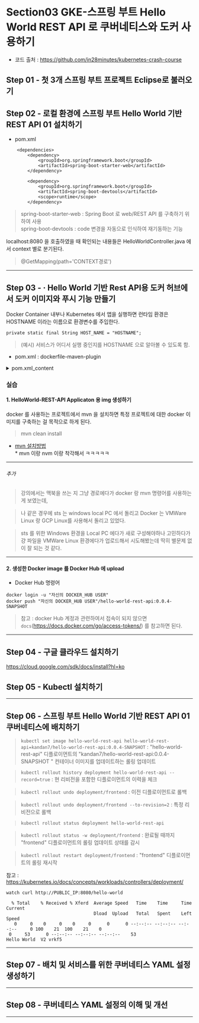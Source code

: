 # Section03 GKE-스프링 부트 Hello World REST API 로 쿠버네티스와 도커 사용하기
* 코드 출처 : https://github.com/in28minutes/kubernetes-crash-course
## Step 01 - 첫 3개 스프링 부트 프로젝트 Eclipse로 불러오기
## Step 02 - 로컬 환경에 스프링 부트 Hello World 기반 REST API 01 설치하기
* pom.xml 
```
	<dependencies>
		<dependency>
			<groupId>org.springframework.boot</groupId>
			<artifactId>spring-boot-starter-web</artifactId>
		</dependency>

		<dependency>
			<groupId>org.springframework.boot</groupId>
			<artifactId>spring-boot-devtools</artifactId>
			<scope>runtime</scope>
		</dependency>

```   
> spring-boot-starter-web : Spring Boot 로 web/REST API 를 구축하기 위하여 사용   
> spring-boot-devtools : code 변경을 자동으로 인식하여 재기동하는 기능   

localhost:8080 을 호출하였을 때 확인되는 내용들은 HelloWorldController.java 에서 context 별로 분기된다.   
> @GetMapping(path='CONTEXT경로')   
---
## Step 03 - · Hello World 기반 Rest API용 도커 허브에서 도커 이미지와 푸시 기능 만들기   

Docker Container 내부나 Kubernetes 에서 앱을 실행하면 런타임 환경은 HOSTNAME 이라는 이름으로 환경변수를 주입한다.   
```
private static final String HOST_NAME = "HOSTNAME";
```
> (예시) 서비스가 어디서 실행 중인지를 HOSTNAME 으로 알아볼 수 있도록 함.   

* pom.xml : dockerfile-maven-plugin

<details>
<summary>pom.xml_content</summary>

```
<build>
...(중략)...
		<!-- Docker -->
		<plugin>
			<groupId>com.spotify</groupId>
			<artifactId>dockerfile-maven-plugin</artifactId>
			<version>1.4.6</version>
			<executions>
				<execution>
					<id>default</id>
					<goals>
						<goal>build</goal>
						<!-- <goal>push</goal> -->
					</goals>
				</execution>
			</executions>
			<configuration>
				<repository>in28min/${project.name}</repository>
				<tag>${project.version}</tag>
				<skipDockerInfo>true</skipDockerInfo>
			</configuration>
		</plugin>
	</plugins>
</build>
```
</details>   

### 실습
#### 1. HelloWorld-REST-API Applicaton 용 img 생성하기
docker 를 사용하는 프로젝트에서 mvn 을 설치하면 특정 프로젝트에 대한 docker 이미지를 구축하는 걸 목적으로 하게 된다.

> mvn clean install   
* [mvn 설치방법](https://github.com/ormazed/ormazed.github.io/blob/main/work/info/install_tip.md)   
	    * mvn 이랑 nvm 이랑 착각해서 ㅋㅋㅋㅋㅋ
  
-------------------------------------------------------------------------------------------

###### 추가  
> 강의에서는 맥북을 쓰는 지 그냥 경로에다가 docker 랑 mvn 명령어를 사용하는 게 보였는데,   

> 나 같은 경우에 sts 는 windows local PC 에서 돌리고 Docker 는 VMWare Linux 랑 GCP Linux를 사용해서 돌리고 있었다.  

> sts 를 위한 Windows 환경을 Local PC 에다가 새로 구성해야하나 고민하다가 걍 파일을 VMWare Linux 환경에다가 업로드해서 시도해봤는데 딱히 별문제 없이 잘 되는 것 같다.   
-------------------------------------------------------------------------------------------
#### 2. 생성한 Docker image 를 Docker Hub 에 upload
* Docker Hub 명령어
```
docker login -u "자신의 DOCKER_HUB USER"
docker push "자신의 DOCKER_HUB USER"/hello-world-rest-api:0.0.4-SNAPSHOT
```
> 참고 : docker Hub 계정과 관련하여서 접속이 되지 않으면 `docs`(https://docs.docker.com/go/access-tokens/) 를 참고하면 된다.

---
## Step 04 - 구글 클라우드 설치하기
https://cloud.google.com/sdk/docs/install?hl=ko

## Step 05 - Kubectl 설치하기
---

## Step 06 - 스프링 부트 Hello World 기반 REST API 01 쿠버네티스에 배치하기

> `kubectl set image hello-world-rest-api hello-world-rest-api=kandan7/hello-world-rest-api:0.0.4-SNAPSHOT` : "hello-world-rest-api" 디플로이먼트의 "kandan7/hello-world-rest-api:0.0.4-SNAPSHOT " 컨테이너 이미지를 업데이트하는 롤링 업데이트   

> `kubectl rollout history deployment hello-world-rest-api --record=true` : 현 리비전을 포함한 디플로이먼트의 이력을 체크      
                
> `kubectl rollout undo deployment/frontend` : 이전 디플로이먼트로 롤백    

> `kubectl rollout undo deployment/frontend --to-revision=2` : 특정 리비전으로 롤백     

> `kubectl rollout status deployment hello-world-rest-api`  

> `kubectl rollout status -w deployment/frontend` : 완료될 때까지 "frontend" 디플로이먼트의 롤링 업데이트 상태를 감시  

> `kubectl rollout restart deployment/frontend` : "frontend" 디플로이먼트의 롤링 재시작  

참고 : https://kubernetes.io/docs/concepts/workloads/controllers/deployment/

`watch curl http://PUBLIC_IP:8080/hello-world`
```
  % Total    % Received % Xferd  Average Speed   Time    Time     Time  Current
                                 Dload  Upload   Total   Spent    Left  Speed
   0     0    0     0    0     0      0      0 --:--:-- --:--:-- --:--:--     0 100    21  100    21    0
 0     53      0 --:--:-- --:--:-- --:--:--    53
Hello World  V2 vrkf5
```

---
## Step 07 - 배치 및 서비스를 위한 쿠버네티스 YAML 설정 생성하기
---
## Step 08 - 쿠버네티스 YAML 설정의 이해 및 개선
---
